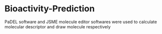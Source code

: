 # Bioactivity-Prediction

PaDEL software and JSME molecule editor softwares were used to calculate molecular descriptor and draw molecule respectively
